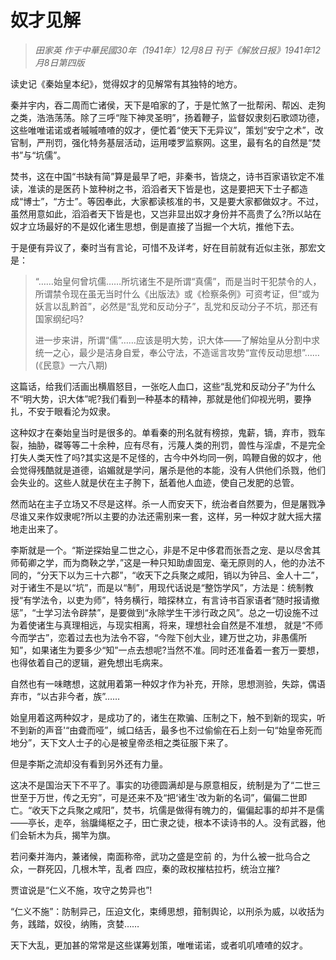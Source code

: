 # 奴才见解

> _田家英 作于中華民國30年（1941年）12月8日 刊于《解放日报》1941年12月8日第四版_

读史记《秦始皇本纪》，觉得奴才的见解常有其独特的地方。

秦并宇内，吞二周而亡诸侯，天下是咱家的了，于是忙煞了一批帮闲、帮凶、走狗之类，浩浩荡荡。除了三呼“陛下神灵圣明”，扬着鞭子，监督奴隶刻石歌颂功德，这些唯唯诺诺或者嘁嘁喳喳的奴才，便忙着“使天下无异议”，策划“安宁之术”，改官制，严刑罚，强化特务基层活动，运用喽罗监察网。这里，最有名的自然是“焚书”与“坑儒”。

焚书，这在中国“书缺有简”算是最早了吧，非秦书，皆烧之，诗书百家语钦定不准读，准读的是医药卜筮种树之书，滔滔者天下皆是也，这是要把天下士子都造成“博士”，“方士”。等因奉此，大家都读核准的书，又是要大家都做奴才。不过，虽然用意如此，滔滔者天下皆是也，又岂非显出奴才身份并不高贵了么?所以站在奴才立场最好的不是奴化诸生思想，倒是直接了当掘一个大坑，推他下去。

于是便有异议了，秦时当有言论，可惜不及详考，好在目前就有近似主张，那宏文是：

> “……始皇何曾坑儒……所坑诸生不是所谓“真儒”，而是当时干犯禁令的人，所谓禁令现在虽无当时什么《出版法》或《检察条例》可资考证，但“或为妖言以乱黔首”，必然是“乱党和反动分子”，乱党和反动分子不坑，那还有国家纲纪吗?
>
> 进一步来讲，所谓“儒”……应该是明大势，识大体——了解始皇从分割中求统一之心，最少是洁身自爱，奉公守法，不造谣言攻势“宣传反动思想”…… (《民意》一六八期)

这篇话，给我们活画出横眉怒目，一张吃人血口，这些“乱党和反动分子”为什么不“明大势，识大体”呢?我们看到一种基本的精神，那就是他们仰视光明，要挣扎，不安于眼看沦为奴隶。

这种奴才在秦始皇当时是很多的。单看秦的刑名就有榜掠，鬼薪，镝，弃市，戮车裂，抽胁，磔等等二十余种，应有尽有，污蔑人类的刑罚，兽性与淫虐，不是完全打失人类天性了吗?其实这是不足怪的，古今中外均同一例，鸣鞭自傲的奴才，他会觉得残酷就是道德，谄媚就是学问，屠杀是他的本能，没有人供他们杀戮，他们会失业的。这些人就是伏在主子胯下，舐着他人血迹，使自己发肥的总管。

然而站在主子立场又不尽是这样。杀一人而安天下，统治者自然要为，但是屠戮净尽谁又来作奴隶呢?所以主要的办法还需别来一套，这样，另一种奴才就大摇大摆地走出来了。

李斯就是一个。“斯逆探始皇二世之心，非是不足中侈君而张吾之宠、是以尽舍其师荀卿之学，而为商鞅之学，”这是一种只知助虐固宠、毫无原则的人，他的办法不同的，“分天下以为三十六郡”，“收天下之兵聚之咸阳，销以为钟吕、金人十二”，对于诸生不是以“坑”，而是以“制”，用现代话说是“整饬学风”，方法是：统制教授“有学法令，以吏为师”，特务横行，暗探林立，有言诗书百家语者“随时报请撤惩”，“士学习法令辟禁”，是要做到“永除学生干涉行政之风”。总之一切设施不过为着使诸生与真理相远，与现实相离，将来，理想社会自然是不准想， 就是“不师今而学古”，恋着过去也为法令不容，“今陛下创大业，建万世之功，非愚儒所知”，如果诸生为要多少“知”一点去想呢?当然不准。同时还准备着一套万一要想，也得依着自己的逻辑，避免想出毛病来。

自然也有一味瞎想，这就用着第一种奴才作为补充，开除，思想测验，失踪，偶语弃市，“以古非今者，族”……

始皇用着这两种奴才，是成功了的，诸生在欺骗、压制之下，触不到新的现实，听不到新的声音'“由聋而哑”，缄口结舌，最多也不过偷偷在石上刻一句“始皇帝死而地分”，天下文人士子的心是被皇帝丞相之类征服下来了。

但是李斯之流却没有看到另外还有力量。

这决不是国治天下不平了。事实的功德圆满却是与原意相反，统制是为了“二世三世至于万世，传之无穷”，可是还来不及“把‘诸生'改为新的名词”，偏偏二世即亡。“收天下之兵聚之咸阳”，焚书，坑儒是做得有魄力的，偏偏起事的却并不是儒——亭长，走卒，翁牖绳枢之子，田亡隶之徒，根本不读诗书的人。没有武器，他们会斩木为兵，揭竿为旗。

若问秦并海内，兼诸候，南面称帝，武功之盛是空前 的，为什么被一批乌合之众，一群死囚，几根木竿，乱者 四应，秦的政权摧枯拉朽，统治立摧?

贾谊说是“仁义不施，攻守之势异也”!

“仁义不施”：防制异己，压迫文化，束缚思想，箝制舆论，以刑杀为威，以收括为务，践踏，奴役，纳贿，贪婪……

天下大乱，更加甚的常常是这些谋筹划策，唯唯诺诺，或者叽叽喳喳的奴才。
